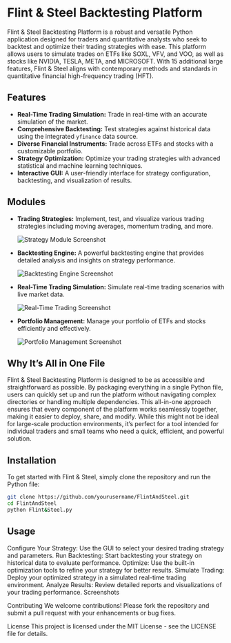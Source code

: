 # Flint & Steel Backtesting Platform

Flint & Steel Backtesting Platform is a robust and versatile Python application designed for traders and quantitative analysts who seek to backtest and optimize their trading strategies with ease. This platform allows users to simulate trades on ETFs like SOXL, VFV, and VOO, as well as stocks like NVIDIA, TESLA, META, and MICROSOFT. With 15 additional large features, Flint & Steel aligns with contemporary methods and standards in quantitative financial high-frequency trading (HFT).

## Features

- **Real-Time Trading Simulation:** Trade in real-time with an accurate simulation of the market.
- **Comprehensive Backtesting:** Test strategies against historical data using the integrated `yfinance` data source.
- **Diverse Financial Instruments:** Trade across ETFs and stocks with a customizable portfolio.
- **Strategy Optimization:** Optimize your trading strategies with advanced statistical and machine learning techniques.
- **Interactive GUI:** A user-friendly interface for strategy configuration, backtesting, and visualization of results.

## Modules

- **Trading Strategies:** Implement, test, and visualize various trading strategies including moving averages, momentum trading, and more.
  
  ![Strategy Module Screenshot](#)

- **Backtesting Engine:** A powerful backtesting engine that provides detailed analysis and insights on strategy performance.
  
  ![Backtesting Engine Screenshot](#)

- **Real-Time Trading Simulation:** Simulate real-time trading scenarios with live market data.
  
  ![Real-Time Trading Screenshot](#)

- **Portfolio Management:** Manage your portfolio of ETFs and stocks efficiently and effectively.
  
  ![Portfolio Management Screenshot](#)

## Why It’s All in One File

Flint & Steel Backtesting Platform is designed to be as accessible and straightforward as possible. By packaging everything in a single Python file, users can quickly set up and run the platform without navigating complex directories or handling multiple dependencies. This all-in-one approach ensures that every component of the platform works seamlessly together, making it easier to deploy, share, and modify. While this might not be ideal for large-scale production environments, it’s perfect for a tool intended for individual traders and small teams who need a quick, efficient, and powerful solution.

## Installation

To get started with Flint & Steel, simply clone the repository and run the Python file:

```bash
git clone https://github.com/yourusername/FlintAndSteel.git
cd FlintAndSteel
python Flint&Steel.py
```

## Usage

Configure Your Strategy: Use the GUI to select your desired trading strategy and parameters.
Run Backtesting: Start backtesting your strategy on historical data to evaluate performance.
Optimize: Use the built-in optimization tools to refine your strategy for better results.
Simulate Trading: Deploy your optimized strategy in a simulated real-time trading environment.
Analyze Results: Review detailed reports and visualizations of your trading performance.
Screenshots






Contributing
We welcome contributions! Please fork the repository and submit a pull request with your enhancements or bug fixes.

License
This project is licensed under the MIT License - see the LICENSE file for details.

